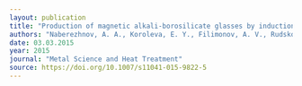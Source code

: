 ```yaml
---
layout: publication
title: "Production of magnetic alkali-borosilicate glasses by induction melting"
authors: "Naberezhnov, A. A., Koroleva, E. Y., Filimonov, A. V., Rudskoy, A. I., Nacke, B., Kichigin, V. & Nizhankovskii, V."
date: 03.03.2015
year: 2015
journal: "Metal Science and Heat Treatment"
source: https://doi.org/10.1007/s11041-015-9822-5
---
```


